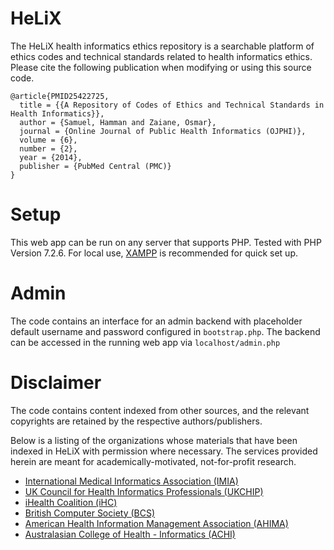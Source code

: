 # HeLiX
The HeLiX health informatics ethics repository is a searchable platform of ethics codes and technical standards related to health informatics ethics. Please cite the following publication when modifying or using this source code.

```
@article{PMID25422725,
  title = {{A Repository of Codes of Ethics and Technical Standards in Health Informatics}},
  author = {Samuel, Hamman and Zaiane, Osmar},
  journal = {Online Journal of Public Health Informatics (OJPHI)},
  volume = {6},
  number = {2},
  year = {2014},
  publisher = {PubMed Central (PMC)}
}
```

# Setup
This web app can be run on any server that supports PHP. Tested with PHP Version 7.2.6. For local use, [XAMPP](https://www.apachefriends.org) is recommended for quick set up.

# Admin
The code contains an interface for an admin backend with placeholder default username and password configured in `bootstrap.php`. The backend can be accessed in the running web app via `localhost/admin.php`

# Disclaimer
The code contains content indexed from other sources, and the relevant copyrights are retained by the respective authors/publishers. 

Below is a listing of the organizations whose materials that have been indexed in HeLiX with permission where necessary. The services provided herein are meant for academically-motivated, not-for-profit research.

- [International Medical Informatics Association (IMIA)](http://www.imia-medinfo.org/new2/pubdocs/Ethics_Eng.pdf)
- [UK Council for Health Informatics Professionals (UKCHIP)](http://www.ukchip.org/?page_id=1607)
- [iHealth Coalition (iHC)](http://www.ihealthcoalition.org/ehealth-code/)
- [British Computer Society (BCS)](http://www.bcs.org/upload/pdf/conduct.pdf)
- [American Health Information Management Association (AHIMA)](http://library.ahima.org/xpedio/groups/public/documents/ahima/bok1_024277.hcsp?dDocName=bok1_024277)
- [Australasian College of Health - Informatics (ACHI)](http://www.achi.org.au/docs/ACHI%20Professional%20Code%20of%20Conduct.pdf)